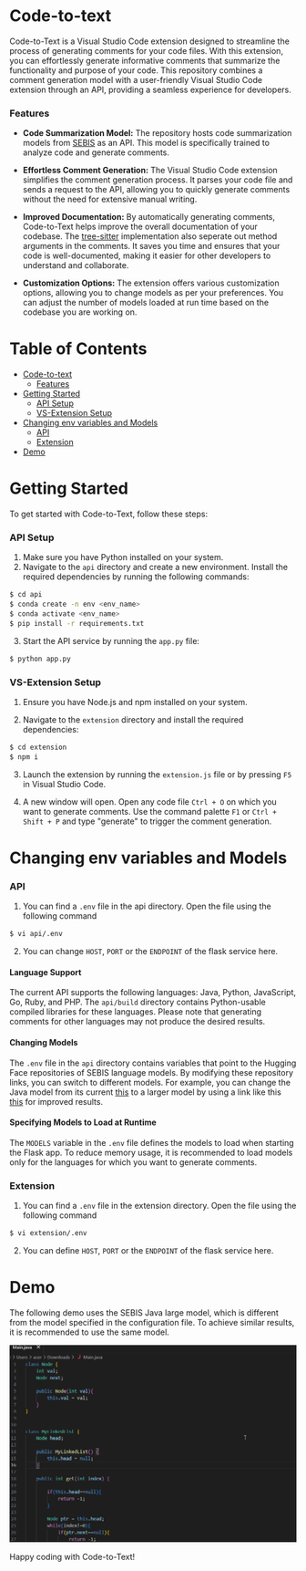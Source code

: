 # Code-to-text

Code-to-Text is a Visual Studio Code extension designed to streamline the process of generating comments for your code files. With this extension, you can effortlessly generate informative comments that summarize the functionality and purpose of your code. This repository combines a comment generation modeI with a user-friendly Visual Studio Code extension through an API, providing a seamless experience for developers.

### Features

- **Code Summarization Model:** The repository hosts code summarization models from [SEBIS](https://huggingface.co/SEBIS) as an API. This model is specifically trained to analyze code and generate comments.

- **Effortless Comment Generation:** The Visual Studio Code extension simplifies the comment generation process. It parses your code file and sends a request to the API, allowing you to quickly generate comments without the need for extensive manual writing.

- **Improved Documentation:** By automatically generating comments, Code-to-Text helps improve the overall documentation of your codebase. The [tree-sitter](https://github.com/tree-sitter/tree-sitter) implementation also seperate out method arguments in the comments. It saves you time and ensures that your code is well-documented, making it easier for other developers to understand and collaborate.

- **Customization Options:** The extension offers various customization options, allowing you to change models as per your preferences. You can adjust the number of models loaded at run time based on the codebase you are working on.


# Table of Contents

- [Code-to-text](#code-to-text)
    + [Features](#features)
- [Getting Started](#getting-started)
    + [API Setup](#api-setup)
    + [VS-Extension Setup](#vs-extension-setup)
- [Changing env variables and Models](#changing-env-variables-and-models)
    + [API](#api)
    + [Extension](#extension)
- [Demo](#demo)

# Getting Started

To get started with Code-to-Text, follow these steps:

### API Setup

1. Make sure you have Python installed on your system.
2. Navigate to the `api` directory and create a new environment. Install the required dependencies by running the following commands:

```bash
$ cd api
$ conda create -n env <env_name>
$ conda activate <env_name>
$ pip install -r requirements.txt
```
3. Start the API service by running the `app.py` file:
```bash
$ python app.py
```

### VS-Extension Setup

1. Ensure you have Node.js and npm installed on your system.

2. Navigate to the `extension` directory and install the required dependencies:
```bash
$ cd extension
$ npm i
```
3. Launch the extension by running the `extension.js` file or by pressing `F5` in Visual Studio Code.

4. A new window will open. Open any code file `Ctrl + O` on which you want to generate comments. Use the command palette `F1` or `Ctrl + Shift + P` and type "generate" to trigger the comment generation.

# Changing env variables and Models

### API

1. You can find a `.env` file in the api directory. Open the file using the following command
```bash
$ vi api/.env
```
2. You can change `HOST`, `PORT` or the `ENDPOINT` of the flask service here.

#### Language Support
The current API supports the following languages: Java, Python, JavaScript, Go, Ruby, and PHP. The `api/build` directory contains Python-usable compiled libraries for these languages. Please note that generating comments for other languages may not produce the desired results.

#### Changing Models
The `.env` file in the `api` directory contains variables that point to the Hugging Face repositories of SEBIS language models. By modifying these repository links, you can switch to different models. For example, you can change the Java model from its current [this](https://huggingface.co/SEBIS/code_trans_t5_small_code_documentation_generation_javascript_transfer_learning_finetune) to a larger model by using a link like this [this](https://huggingface.co/SEBIS/code_trans_t5_large_code_comment_generation_java_multitask_finetune) for improved results.

#### Specifying Models to Load at Runtime
The `MODELS` variable in the `.env` file defines the models to load when starting the Flask app. To reduce memory usage, it is recommended to load models only for the languages for which you want to generate comments.

### Extension

1. You can find a `.env` file in the extension directory. Open the file using the following command
```bash
$ vi extension/.env
```
2. You can define `HOST`, `PORT` or the `ENDPOINT` of the flask service here.

# Demo

The following demo uses the SEBIS Java large model, which is different from the model specified in the configuration file. To achieve similar results, it is recommended to use the same model.

![Alt Text](./demo.gif)


Happy coding with Code-to-Text!